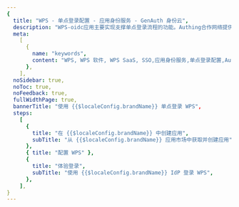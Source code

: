 ```yaml
---
{
  title: "WPS - 单点登录配置 - 应用身份服务 - GenAuth 身份云",
  description: "WPS-oidc应用主要实现支撑单点登录流程的功能。Authing合作网络提供 WPS，单点登录，SSO，实现应用的快捷登录、免密登录，提升员工办公体验、增强用户体验，增强企业数字化服务水平。",
  meta:
    [
      {
        name: "keywords",
        content: "WPS, WPS 软件, WPS SaaS, SSO,应用身份服务,单点登录配置,Authing身份云",
      },
    ],
  noSidebar: true,
  noToc: true,
  noFeedback: true,
  fullWidthPage: true,
  bannerTitle: "使用 {{$localeConfig.brandName}} 单点登录 WPS",
  steps:
    [
      {
        title: "在 {{$localeConfig.brandName}} 中创建应用",
        subTitle: "从 {{$localeConfig.brandName}} 应用市场中获取并创建应用",
      },
      { title: "配置 WPS" },
      {
        title: "体验登录",
        subTitle: "使用 {{$localeConfig.brandName}} IdP 登录 WPS",
      },
    ],
}
---
```


<IntegrationDetail/>
